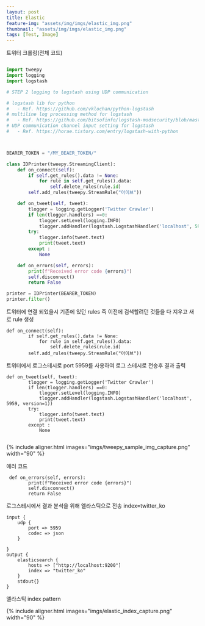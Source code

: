 ```yaml
---
layout: post
title: Elastic
feature-img: "assets/img/imgs/elastic_img.png"
thumbnail: "assets/img/imgs/elastic_img.png"
tags: [Test, Image]
---
```


트위터 크롤링(전체 코드)

```python

import tweepy
import logging
import logstash

# STEP 2 logging to logstash using UDP communication

# logstash lib for python
#   - Ref. https://github.com/vklochan/python-logstash
# multiline log processing method for logstash
#   - Ref. https://github.com/bitsofinfo/logstash-modsecurity/blob/master/1010_input_file_example.conf
# UDP communication channel input setting for logstash
#   - Ref. https://horae.tistory.com/entry/logstash-with-python



BEARER_TOKEN = "/MY_BEAER_TOKEN/"

class IDPrinter(tweepy.StreamingClient):
    def on_connect(self):
        if self.get_rules().data != None:
            for rule in self.get_rules().data:
                self.delete_rules(rule.id)   
        self.add_rules(tweepy.StreamRule("아이브"))

    def on_tweet(self, tweet):
        tlogger = logging.getLogger('Twitter Crawler')
        if len(tlogger.handlers) ==0:
            tlogger.setLevel(logging.INFO)
            tlogger.addHandler(logstash.LogstashHandler('localhost', 5959, version=1))
        try:
            tlogger.info(tweet.text)
            print(tweet.text)
        except :
            None

    def on_errors(self, errors):
        print(f"Received error code {errors}")
        self.disconnect()
        return False

printer = IDPrinter(BEARER_TOKEN)
printer.filter()

```

트위터에 연결 되었을시 기존에 있던 rules 즉 이전에 검색할려던 것들을 다 지우고 새로 rule 생성

```
def on_connect(self):
        if self.get_rules().data != None:
            for rule in self.get_rules().data:
                self.delete_rules(rule.id)   
        self.add_rules(tweepy.StreamRule("아이브"))
```

트위터에서 로그스테시로 port 5959를 사용하여 로그 스테시로 전송후 결과 출력

```
def on_tweet(self, tweet):
        tlogger = logging.getLogger('Twitter Crawler')
        if len(tlogger.handlers) ==0:
            tlogger.setLevel(logging.INFO)
            tlogger.addHandler(logstash.LogstashHandler('localhost', 5959, version=1))
        try:
            tlogger.info(tweet.text)
            print(tweet.text)
        except :
            None
            
```
{% include aligner.html images="imgs/tweepy_sample_img_capture.png" width="90" %}
 
에러 코드
```
 def on_errors(self, errors):
        print(f"Received error code {errors}")
        self.disconnect()
        return False
```


로그스테시에서 결과 분석을 위해 엘라스틱으로 전송 index=twitter_ko

```
input {
    udp {
	    port => 5959
	    codec => json
    }
    
}
output {
    elasticsearch {
        hosts => ["http://localhost:9200"]
        index => "twitter_ko"
    }
    stdout{}
}
```

엘라스틱 index pattern

{% include aligner.html images="imgs/elastic_index_capture.png" width="90" %}



